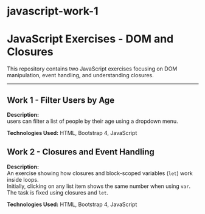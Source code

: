 # javascript-work-1

# JavaScript Exercises - DOM and Closures

This repository contains two JavaScript exercises focusing on DOM manipulation, event handling, and understanding closures.

---

## Work 1 - Filter Users by Age

**Description:**  
 users can filter a list of people by their age using a dropdown menu.

**Technologies Used:** HTML, Bootstrap 4, JavaScript


## Work 2 - Closures and Event Handling

**Description:**  
An exercise showing how closures and block-scoped variables (`let`) work inside loops.  
Initially, clicking on any list item shows the same number when using `var`. The task is fixed using closures and `let`.

**Technologies Used:** HTML, Bootstrap 4, JavaScript

